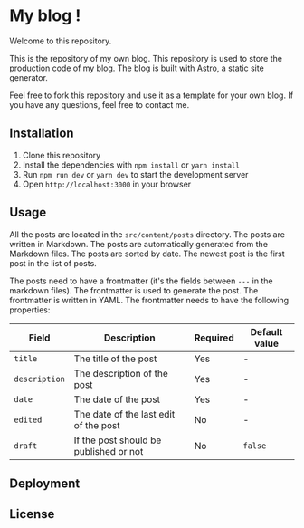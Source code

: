 # My blog !
Welcome to this repository.

This is the repository of my own blog. This repository is used to store the production code of my blog. The blog is built with [Astro](https://astro.build/), a static site generator.

Feel free to fork this repository and use it as a template for your own blog. If you have any questions, feel free to contact me.

## Installation
1. Clone this repository
2. Install the dependencies with `npm install` or `yarn install`
3. Run `npm run dev` or `yarn dev` to start the development server
4. Open `http://localhost:3000` in your browser

## Usage
All the posts are located in the `src/content/posts` directory. The posts are written in Markdown. The posts are automatically generated from the Markdown files. The posts are sorted by date. The newest post is the first post in the list of posts.

The posts need to have a frontmatter (it's the fields between `---` in the markdown files). The frontmatter is used to generate the post. The frontmatter is written in YAML. The frontmatter needs to have the following properties: 

| Field | Description | Required | Default value |
| --- | --- | --- | --- |
| `title` | The title of the post | Yes | - |
| `description` | The description of the post | Yes | - |
| `date` | The date of the post | Yes | - |
| `edited` | The date of the last edit of the post | No | - |
| `draft` | If the post should be published or not | No | `false` |

## Deployment

## License